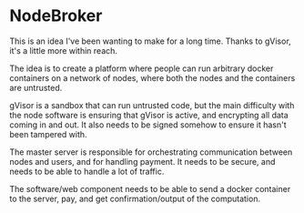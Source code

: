 # NodeBroker

This is an idea I've been wanting to make for a long time. Thanks to gVisor, it's a little more within reach.

The idea is to create a platform where people can run arbitrary docker containers on a network of nodes, where both the nodes and the containers are untrusted.

gVisor is a sandbox that can run untrusted code, but the main difficulty with the node software is ensuring that gVisor is active, and encrypting all data coming in and out. It also needs to be signed somehow to ensure it hasn't been tampered with.

The master server is responsible for orchestrating communication between nodes and users, and for handling payment. It needs to be secure, and needs to be able to handle a lot of traffic.

The software/web component needs to be able to send a docker container to the server, pay, and get confirmation/output of the computation.
